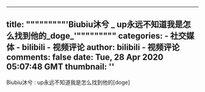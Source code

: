
---
title: """""""""'Biubiu沐兮 _ up永远不知道我是怎么找到他的_doge_'"""""""""
categories: 
    - 社交媒体
    - bilibili - 视频评论
author: bilibili - 视频评论
comments: false
date: Tue, 28 Apr 2020 05:07:48 GMT
thumbnail: ''
---

<div>   
Biubiu沐兮 : up永远不知道我是怎么找到他的[doge]  
</div>
            